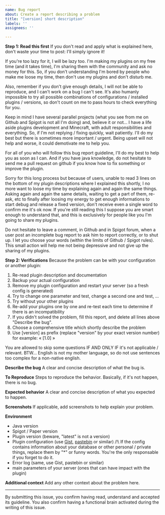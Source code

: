 ```yaml
---
name: Bug report
about: Create a report describing a problem
title: "[version] short description"
labels: ''
assignees: ''

---
```


**Step 1: Read this first**
If you don't read and apply what is explained here, don't waste your time to post: I'll simply ignore it!

If you're too lazy for it, I will be lazy too. I'm making my plugins on my free time (and it takes time), I'm sharing them with the community and ask no money for this. So, if you don't understanding I'm bored by people who make me loose my time, then don't use my plugins and don't disturb me.

Also, remember if you don't give enough details, I will not be able to reproduce, and I can't work on a bug I can't see. It's also humanly impossible to try all possible combinations of configurations / installed plugins / versions, so don't count on me to pass hours to check everything for you.

Keep in mind I have several parallel projects (what you see from me on Github and Spigot is not all I'm doing) and, believe it or not... I have a life aside plugins development and Minecraft, with adult responsibilities and everything. So, if I'm not replying / fixing quickly, wait patiently. I'll do my best but there is sometimes more important / urgent. Being upset will not help and worse, it could demotivate me to help you.

For all of you who will follow this bug report guideline, I'll do my best to help you as soon as I can. And if you have java knowledge, do not hesitate to send me a pull request on github if you know how to fix something or improve the plugin.

Sorry for this long process but because of users, unable to read 3 lines on the bottom of my plugin descriptions where I explained this shortly, I no more want to loose my time by explaining again and again the same things. Asking again and again the same details, waiting to get a part of them, re-ask, etc to finally after loosing my energy to get enough informations to start debug and release a fixed version, don't receive even a single word to confirm me it's ok now. If you're still reading this I suppose you are smart enough to understand that, and this is exclusively for people like you I'm going to share my plugins.

Do not hesitate to leave a comment, in Github and in Spigot forum, when a user post an incomplete bug report to ask him to report correctly, or to shut up. I let you choose your words (within the limits of Github / Spigot rules). This small action will help me not being depressive and not give up the sharing of my plugins.

**Step 2: Verifications**
Because the problem can be with your configuration or another plugin:

1. Re-read plugin description and documentation
2. Backup your actual configuration
3. Remove my plugin configuration and restart your server (so a fresh config is generated)
4. Try to change one parameter and test, change a second one and test, ...
5. Try without your other plugins
5. Re-add your plugins one by one and re-test each time to determine if there is an incompatibility
6. If you didn't solved the problem, fill this report, and delete all lines above "Describe the bug".
7. Choose a comprehensive title which shortly describe the problem
8. Use [version] as prefix (replace "version" by your exact version number) for example: « [1.0] »

You are allowed to skip some questions IF AND ONLY IF it's not applicable / relevant.
BTW... English is not my mother language, so do not use sentences too complex for a non-native english.

**Describe the bug**
A clear and concise description of what the bug is.

**To Reproduce**
Steps to reproduce the behavior. Basically, if it's not happen, there is no bug.

**Expected behavior**
A clear and concise description of what you expected to happen.

**Screenshots**
If applicable, add screenshots to help explain your problem.

**Environment**
 - Java version
 - Spigot / Paper version
 - Plugin version (beware, "latest" is not a version)
 - Plugin configuration (use [Gist](http://gist.github.com), [pastebin](https://pastebin.com) or similar)
/!\ If the config contains information about your database or other personal / private things,
replace them by "*" or funny words. You're the only responsable if you forget to do it.
 - Error log (same, use Gist, pastebin or similar)
 - main parameters of your server (ones that can have impact with the plugin)

**Additional context**
Add any other context about the problem here.

---

By submitting this issue, you confirm having read, understand and accepted its guideline.
You also confirm having a functional brain activated during the writing of this issue.

